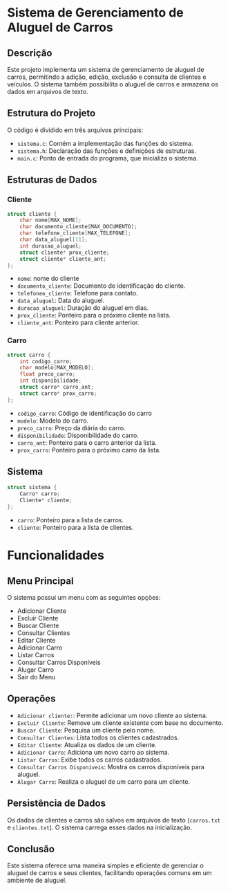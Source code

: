 # Sistema de Gerenciamento de Aluguel de Carros

## Descrição

Este projeto implementa um sistema de gerenciamento de aluguel de carros, permitindo a adição, edição, exclusão e consulta de clientes e veículos. O sistema também possibilita o aluguel de carros e armazena os dados em arquivos de texto.

## Estrutura do Projeto

O código é dividido em três arquivos principais:

- `sistema.c`: Contém a implementação das funções do sistema.
- `sistema.h`: Declaração das funções e definições de estruturas.
- `main.c`: Ponto de entrada do programa, que inicializa o sistema.

## Estruturas de Dados

### Cliente

```c
struct cliente {
    char nome[MAX_NOME];
    char documento_cliente[MAX_DOCUMENTO];
    char telefone_cliente[MAX_TELEFONE];
    char data_aluguel[11];
    int duracao_aluguel;
    struct cliente* prox_cliente;
    struct cliente* cliente_ant;
};
```
- `nome`: nome do cliente
- `documento_cliente`: Documento de identificação do cliente.
- `telefoneo_cliente`: Telefone para contato.
- `data_aluguel`: Data do aluguel.
- `duracao_aluguel`: Duração do aluguel em dias.
- `prox_cliente`: Ponteiro para o próximo cliente na lista.
- `cliente_ant`: Ponteiro para cliente anterior.

### Carro

```c
struct carro {
    int codigo_carro;
    char modelo[MAX_MODELO];
    float preco_carro;
    int disponibilidade;
    struct carro* carro_ant;
    struct carro* prox_carro;
};
```
- `codigo_carro`: Código de identificação do carro
- `modelo`: Modelo do carro.
- `preco_carro`: Preço da diária do carro.
- `disponibilidade`: Disponibilidade do carro.
- `carro_ant`: Ponteiro para o carro anterior da lista.
- `prox_carro`: Ponteiro para o próximo carro da lista. 

## Sistema

```c
struct sistema {
    Carro* carro;
    Cliente* cliente;
};
```
- `carro`: Ponteiro para a lista de carros.
- `cliente`: Ponteiro para a lista de clientes.

# Funcionalidades
## Menu Principal
O sistema possui um menu com as seguintes opções: 
- Adicionar Cliente
- Excluir Cliente
- Buscar Cliente
- Consultar Clientes
- Editar Cliente
- Adicionar Carro
- Listar Carros
- Consultar Carros Disponíveis
- Alugar Carro
- Sair do Menu

## Operações 
- `Adicionar cliente:`: Permite adicionar um novo cliente ao sistema.
- `Excluir Cliente`: Remove um cliente existente com base no documento.
- `Buscar Cliente`: Pesquisa um cliente pelo nome.
- `Consultar Clientes`: Lista todos os clientes cadastrados.
- `Editar Cliente`: Atualiza os dados de um cliente.
- `Adicionar Carro`: Adiciona um novo carro ao sistema.
- `Listar Carros`: Exibe todos os carros cadastrados.
- `Consultar Carros Disponíveis`: Mostra os carros disponíveis para aluguel.
- `Alugar Carro`: Realiza o aluguel de um carro para um cliente.

## Persistência de Dados
Os dados de clientes e carros são salvos em arquivos de texto (`carros.txt` e `clientes.txt`). O sistema carrega esses dados na inicialização.

## Conclusão
Este sistema oferece uma maneira simples e eficiente de gerenciar o aluguel de carros e seus clientes, facilitando operações comuns em um ambiente de aluguel.
